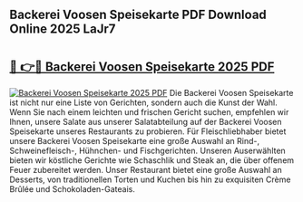 ## Backerei Voosen Speisekarte PDF Download Online 2025 LaJr7

# <h2><a href="http://gcalsi.nevu.top/?p=Backerei+Voosen+Speisekarte">🔗 👉🔴 Backerei Voosen Speisekarte 2025 PDF</a></h2>

[![Backerei Voosen Speisekarte 2025 PDF](https://i.imgur.com/dBaPXMq.png)](http://gcalsi.nevu.top/?p=Backerei+Voosen+Speisekarte)
Die Backerei Voosen Speisekarte ist nicht nur eine Liste von Gerichten, sondern auch die Kunst der Wahl. Wenn Sie nach einem leichten und frischen Gericht suchen, empfehlen wir Ihnen, unsere Salate aus unserer Salatabteilung auf der Backerei Voosen Speisekarte unseres Restaurants zu probieren. Für Fleischliebhaber bietet unsere Backerei Voosen Speisekarte eine große Auswahl an Rind-, Schweinefleisch-, Hühnchen- und Fischgerichten. Unseren Auserwählten bieten wir köstliche Gerichte wie Schaschlik und Steak an, die über offenem Feuer zubereitet werden. Unser Restaurant bietet eine große Auswahl an Desserts, von traditionellen Torten und Kuchen bis hin zu exquisiten Crème Brûlée und Schokoladen-Gateais.
